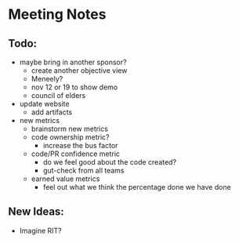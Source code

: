 # Meeting Notes

## Todo: 
- maybe bring in another sponsor?
    - create another objective view
    - Meneely?
    - nov 12 or 19 to show demo
    - council of elders
- update website
    - add artifacts
- new metrics
    - brainstorm new metrics
    - code ownership metric?
        - increase the bus factor
    - code/PR confidence metric
        - do we feel good about the code created?
        - gut-check from all teams
    - earned value metrics
        - feel out what we think the percentage done we have done

## New Ideas:
- Imagine RIT?